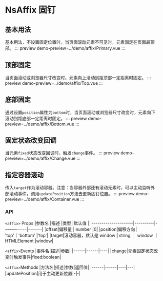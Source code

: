 # NsAffix 固钉

<!-- ## 基础用法

Alert 组件不属于浮层元素，不会自动消失或关闭。

Alert 组件提供四种类型，由 `type` 属性指定，为 `success | warning | danger | info` , 默认值为 `info`。

::: preview
demo-preview=../demo/alert/Basic.vue
::: -->

## 基本用法

基本用法，不设置固定位置时，当页面滚动元素不可见时，元素固定在页面最顶部。
::: preview
demo-preview=../demo/affix/Primary.vue
:::

## 顶部固定

当页面滚动或浏览器尺寸改变时，元素向上滚动到距顶部一定距离时固定。
::: preview
demo-preview=../demo/affix/Top.vue
:::

## 底部固定

通过设置`position`属性为`bottom`时，当页面滚动或浏览器尺寸改变时，元素向下滚动到距底部一定距离时固定。
::: preview
demo-preview=../demo/affix/Bottom.vue
:::

## 固定状态改变回调

当元素`fixed`状态改变回调时，触发`change`事件。
::: preview
demo-preview=../demo/affix/Change.vue
:::

## 指定容器滚动

传入`target`作为滚动容器。注意：当容器外部还有滚动元素时，可以主动监听外部滚动事件，调用`updatePosition`方法去更新固钉位置。
::: preview
demo-preview=../demo/affix/Container.vue
:::

### API

`<affix>` Props
|参数名 |描述 |类型 |默认值 |
|---------------------|----------|------------|-------|
|offset|偏移量 | number |0|
|position|偏移方向 | 'top'｜'bottom' |'top'|
|target|滚动容器，默认是 window | string ｜ window ｜ HTMLElement |window|

`<affix>`Events
|事件名|描述|参数|
|------|------|----|
|change|元素固定状态改变时触发事件|fixed:boolean|

`<affix>`Methods
|方法名|描述|参数|返回值|
|------|------|----|---|
|updatePosition|用于主动更新位置|-|-|
